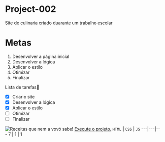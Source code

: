 # Project-002
Site de culinaria criado duarante um trabalho escolar

# Metas

1. Desenvolver a página inicial
1. Desenvolver a lógica
1. Aplicar o estilo
1. Otimizar
1. Finalizar


Lista de tarefas📑

- [x] Criar o site
- [x] Desenvolver a lógica
- [x] Aplicar o estilo
- [ ] Otimizar
- [ ] Finalizar

![Receitas que nem a vovó sabe!](https://github.com/Eduardoss45/Project-002/assets/119471845/5467b797-18e4-4f47-bfc2-36e87e653c63)
<a href="https://eduardoss45.github.io/Project-002/index-01.html">Execute o projeto.</a>
`HTML` | `CSS` | `JS`
---|---|---
7 | 1 | 1

